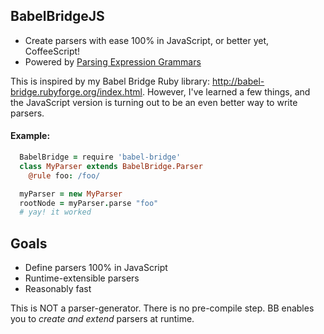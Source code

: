 ## BabelBridgeJS

* Create parsers with ease 100% in JavaScript, or better yet, CoffeeScript!
* Powered by [Parsing Expression Grammars](https://en.wikipedia.org/wiki/Parsing_expression_grammar)

This is inspired by my Babel Bridge Ruby library: http://babel-bridge.rubyforge.org/index.html. However, I've learned a few things, and the JavaScript version is turning out to be an even better way to write parsers.

#### Example:

```coffeescript
  BabelBridge = require 'babel-bridge'
  class MyParser extends BabelBridge.Parser
    @rule foo: /foo/

  myParser = new MyParser
  rootNode = myParser.parse "foo"
  # yay! it worked
```

## Goals

* Define parsers 100% in JavaScript
* Runtime-extensible parsers
* Reasonably fast

This is NOT a parser-generator. There is no pre-compile step. BB enables you to *create and extend* parsers at runtime.
